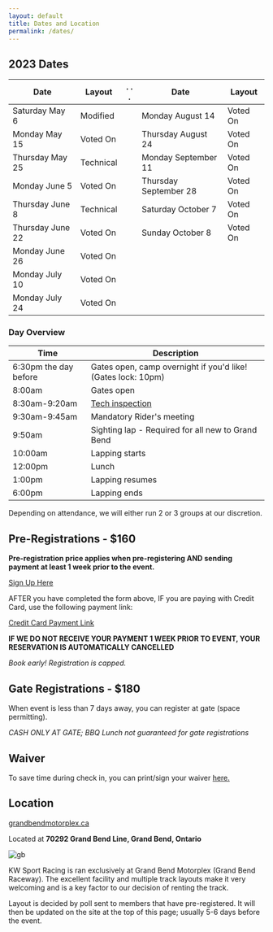 ```yaml
---
layout: default
title: Dates and Location
permalink: /dates/
---
```


## 2023 Dates

| **Date**            | **Layout**           | . . . | **Date**             | **Layout**           |
|---------------------|----------------------|-------|----------------------|----------------------|
| Saturday May 6      |Modified              |       | Monday August 14     |Voted On              |
| Monday May 15       |Voted On              |       | Thursday August 24   |Voted On              |
| Thursday May 25     |Technical             |       | Monday September 11  |Voted On              |
| Monday June 5       |Voted On              |       | Thursday September 28|Voted On              |
| Thursday June 8     |Technical             |       | Saturday October 7   |Voted On              |
| Thursday June 22    |Voted On              |       | Sunday October 8     |Voted On              |
| Monday June 26      |Voted On              |       
| Monday July 10      |Voted On              |    
| Monday July 24      |Voted On              |       



### Day Overview

| **Time**              | **Description**                                                              |
|-----------------------|------------------------------------------------------------------------------|
| 6:30pm the day before | Gates open, camp overnight if you'd like! (Gates lock: 10pm)                 |
| 8:00am                | Gates open                                                                   |
| 8:30am-9:20am         | [Tech inspection](/rules/)                                                   |
| 9:30am-9:45am         | Mandatory Rider's meeting                                                    |
| 9:50am                | Sighting lap - Required for all new to Grand Bend                            |
| 10:00am               | Lapping starts                                                               |
| 12:00pm               | Lunch                                                                        |
| 1:00pm                | Lapping resumes                                                              |
| 6:00pm                | Lapping ends                                                                 |

Depending on attendance, we will either run 2 or 3 groups at our discretion.

## Pre-Registrations - $160

**Pre-registration price applies when pre-registering AND sending payment at least 1 week prior to the event.**

[Sign Up Here](https://docs.google.com/forms/d/e/1FAIpQLSf82q-DZeIdHmxquDC1o1nX7AzehSfPzhEV7LmHcGPR8LsuIQ/viewform?usp=sf_link)

AFTER you have completed the form above, IF you are paying with Credit Card, use the following payment link:

[Credit Card Payment Link](https://buy.stripe.com/4gw3cd0Lyc6w7rq6os)

**IF WE DO NOT RECEIVE YOUR PAYMENT 1 WEEK PRIOR TO EVENT, YOUR RESERVATION IS AUTOMATICALLY CANCELLED**

*Book early! Registration is capped.*

## Gate Registrations - $180

When event is less than 7 days away, you can register at gate (space permitting).

*CASH ONLY AT GATE; BBQ Lunch not guaranteed for gate registrations*



## Waiver
To save time during check in, you can print/sign your waiver [here.](https://drive.google.com/file/d/1-VUfnzoDx0thAAVLSt_NaTPA7BSNZjJa/view?usp=sharing)

## Location

[grandbendmotorplex.ca](http://www.grandbendmotorplex.ca/grand-bend-raceway/)

Located at **70292 Grand Bend Line, Grand Bend, Ontario**

![gb](/img/raceway.jpg)

KW Sport Racing is ran exclusively at Grand Bend Motorplex (Grand Bend Raceway). The excellent facility and multiple track layouts make it very welcoming and is a key factor to our decision of renting the track.

Layout is decided by poll sent to members that have pre-registered. It will then be updated on the site at the top of this page; usually 5-6 days before the event.
